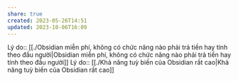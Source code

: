 ```yaml
---
share: true
created: 2023-05-26T14:51
updated: 2023-10-06T16:09
---
```

Lý do:: [[./Obsidian miễn phí, không có chức năng nào phải trả tiền hay tính theo đầu người|Obsidian miễn phí, không có chức năng nào phải trả tiền hay tính theo đầu người]] 
Lý do:: [[./Khả năng tuỳ biến của Obsidian rất cao|Khả năng tuỳ biến của Obsidian rất cao]]
